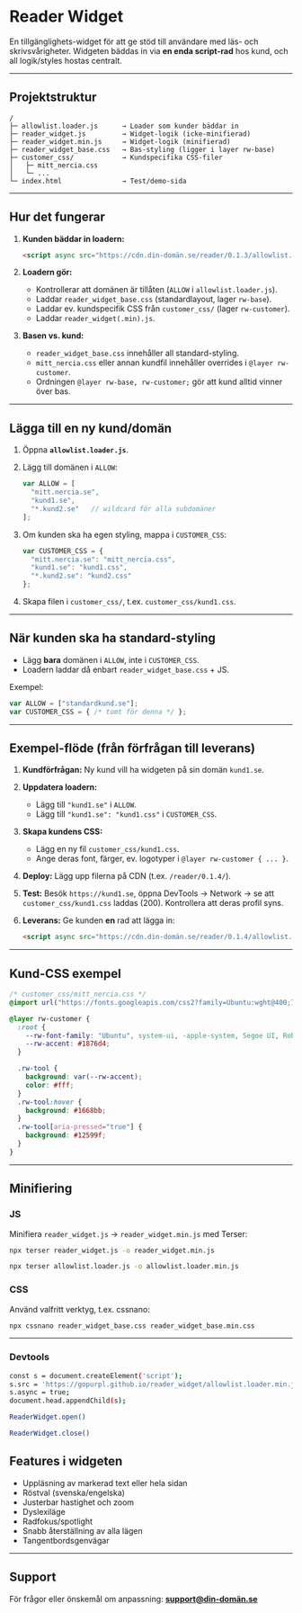 # Reader Widget

En tillgänglighets-widget för att ge stöd till användare med läs- och skrivsvårigheter. Widgeten bäddas in via **en enda script-rad** hos kund, och all logik/styles hostas centralt.

---

## Projektstruktur

```
/
├─ allowlist.loader.js      → Loader som kunder bäddar in
├─ reader_widget.js         → Widget-logik (icke-minifierad)
├─ reader_widget.min.js     → Widget-logik (minifierad)
├─ reader_widget_base.css   → Bas-styling (ligger i layer rw-base)
├─ customer_css/            → Kundspecifika CSS-filer
│   ├─ mitt_nercia.css
│   └─ ...
└─ index.html               → Test/demo-sida
```

---

## Hur det fungerar

1. **Kunden bäddar in loadern:**

   ```html
   <script async src="https://cdn.din-domän.se/reader/0.1.3/allowlist.loader.js"></script>
   ```

2. **Loadern gör:**

   * Kontrollerar att domänen är tillåten (`ALLOW` i `allowlist.loader.js`).
   * Laddar `reader_widget_base.css` (standardlayout, lager `rw-base`).
   * Laddar ev. kundspecifik CSS från `customer_css/` (lager `rw-customer`).
   * Laddar `reader_widget(.min).js`.

3. **Basen vs. kund:**

   * `reader_widget_base.css` innehåller all standard-styling.
   * `mitt_nercia.css` eller annan kundfil innehåller overrides i `@layer rw-customer`.
   * Ordningen `@layer rw-base, rw-customer;` gör att kund alltid vinner över bas.

---

## Lägga till en ny kund/domän

1. Öppna **`allowlist.loader.js`**.
2. Lägg till domänen i `ALLOW`:

   ```js
   var ALLOW = [
     "mitt.nercia.se",
     "kund1.se",
     "*.kund2.se"   // wildcard för alla subdomäner
   ];
   ```
3. Om kunden ska ha egen styling, mappa i `CUSTOMER_CSS`:

   ```js
   var CUSTOMER_CSS = {
     "mitt.nercia.se": "mitt_nercia.css",
     "kund1.se": "kund1.css",
     "*.kund2.se": "kund2.css"
   };
   ```
4. Skapa filen i `customer_css/`, t.ex. `customer_css/kund1.css`.

---

## När kunden ska ha **standard-styling**

* Lägg **bara** domänen i `ALLOW`, inte i `CUSTOMER_CSS`.
* Loadern laddar då enbart `reader_widget_base.css` + JS.

Exempel:

```js
var ALLOW = ["standardkund.se"];
var CUSTOMER_CSS = { /* tomt för denna */ };
```

---

## Exempel-flöde (från förfrågan till leverans)

1. **Kundförfrågan:** Ny kund vill ha widgeten på sin domän `kund1.se`.
2. **Uppdatera loadern:**

   * Lägg till `"kund1.se"` i `ALLOW`.
   * Lägg till `"kund1.se": "kund1.css"` i `CUSTOMER_CSS`.
3. **Skapa kundens CSS:**

   * Lägg en ny fil `customer_css/kund1.css`.
   * Ange deras font, färger, ev. logotyper i `@layer rw-customer { ... }`.
4. **Deploy:** Lägg upp filerna på CDN (t.ex. `/reader/0.1.4/`).
5. **Test:** Besök `https://kund1.se`, öppna DevTools → Network → se att `customer_css/kund1.css` laddas (200). Kontrollera att deras profil syns.
6. **Leverans:** Ge kunden **en** rad att lägga in:

   ```html
   <script async src="https://cdn.din-domän.se/reader/0.1.4/allowlist.loader.js"></script>
   ```

---

## Kund-CSS exempel

```css
/* customer_css/mitt_nercia.css */
@import url("https://fonts.googleapis.com/css2?family=Ubuntu:wght@400;700&display=swap");

@layer rw-customer {
  :root {
    --rw-font-family: "Ubuntu", system-ui, -apple-system, Segoe UI, Roboto, Arial, sans-serif;
    --rw-accent: #1876d4;
  }

  .rw-tool {
    background: var(--rw-accent);
    color: #fff;
  }
  .rw-tool:hover {
    background: #1668bb;
  }
  .rw-tool[aria-pressed="true"] {
    background: #12599f;
  }
}
```

---

## Minifiering

### JS

Minifiera `reader_widget.js` → `reader_widget.min.js` med Terser:

```bash
npx terser reader_widget.js -o reader_widget.min.js
```
```bash
npx terser allowlist.loader.js -o allowlist.loader.min.js
```

### CSS

Använd valfritt verktyg, t.ex. cssnano:

```bash
npx cssnano reader_widget_base.css reader_widget_base.min.css
```

---

### Devtools

```bash
const s = document.createElement('script');
s.src = 'https://gopurpl.github.io/reader_widget/allowlist.loader.min.js?' + Date.now();
s.async = true;
document.head.appendChild(s);
```

```bash
ReaderWidget.open()
```
```bash
ReaderWidget.close()
```

## Features i widgeten

* Uppläsning av markerad text eller hela sidan
* Röstval (svenska/engelska)
* Justerbar hastighet och zoom
* Dyslexiläge
* Radfokus/spotlight
* Snabb återställning av alla lägen
* Tangentbordsgenvägar

---

## Support

För frågor eller önskemål om anpassning:
**support@din-domän.se**
